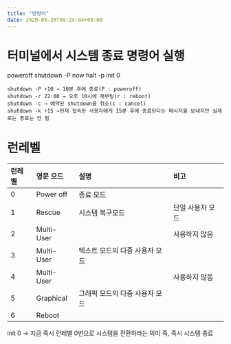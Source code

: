 ```yaml
---
title: "명령어"
date: 2020-05-26T09:24:04+09:00
---
```


# 터미널에서 시스템 종료 명령어 실행

poweroff
shutdown -P now
halt -p
init 0

```
shutdown -P +10 → 10분 후에 종료(P : poweroff)
shutdown -r 22:00 → 오후 10시에 재부팅(r : reboot)
shutdown -c → 예약된 shutdown을 취소(c : cancel)
shutdown -k +15 →현재 접속한 사용자에게 15분 후에 종료된다는 메시지를 보내지만 실제로는 종료는 안 됨
```

# 런레벨

| 런레벨 | 영문 모드 | 설명 | 비고 |
|:--------|:--------|:--------|:--------|
| 0 | Power off | 종료 모드 |   |
| 1 | Rescue | 시스템 복구모드 | 단일 사용자 모드 |
| 2 | Multi-User |   | 사용하지 않음 |
| 3 | Multi-User | 텍스트 모드의 다중 사용자 모드 |   |
| 4 | Multi-User |   | 사용하지 않음 |
| 5 | Graphical | 그래픽 모드의 다중 사용자 모드 |
| 6 | Reboot |   |   |


init 0 → 지금 즉시 런레벨 0번으로 시스템을 전환하라는 의미
즉, 즉시 시스템 종료

